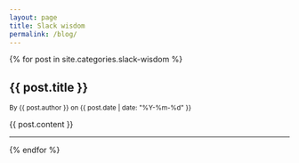 ```yaml
---
layout: page
title: Slack wisdom
permalink: /blog/
---
```


{% for post in site.categories.slack-wisdom %}
  <article class="post-preview">
    <h2>{{ post.title }}</h2>
    <p><small>By {{ post.author }} on {{ post.date | date: "%Y-%m-%d" }}</small></p>
    <div class="post-content">
      {{ post.content }}
    </div>
    <hr>
  </article>
{% endfor %}